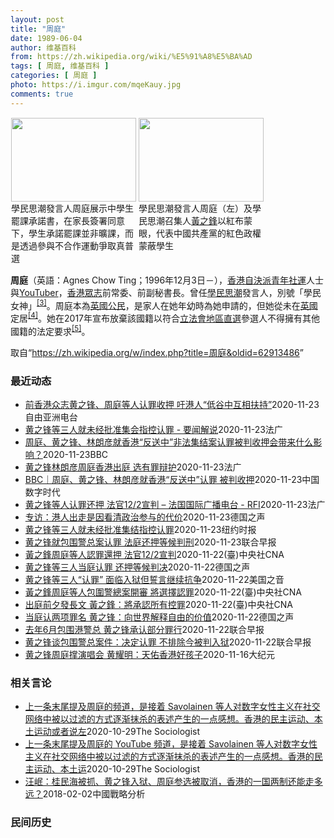 ```yaml
---
layout: post
title: "周庭"
date: 1989-06-04
author: 维基百科
from: https://zh.wikipedia.org/wiki/%E5%91%A8%E5%BA%AD
tags: [ 周庭, 维基百科 ]
categories: [ 周庭 ]
photo: https://i.imgur.com/mqeKauy.jpg
comments: true
---
```

<div class="mw-parser-output">
<style data-mw-deduplicate="TemplateStyles:r61200722/mw-parser-output/.tmulti">.mw-parser-output .tmulti .thumbinner{display:flex;flex-direction:column}.mw-parser-output .tmulti .trow{display:flex;flex-direction:row;clear:left;flex-wrap:wrap;width:100%;box-sizing:border-box}.mw-parser-output .tmulti .tsingle{margin:1px;float:left}.mw-parser-output .tmulti .theader{clear:both;font-weight:bold;text-align:center;align-self:center;background-color:transparent;width:100%}.mw-parser-output .tmulti .thumbcaption{text-align:left;background-color:transparent}.mw-parser-output .tmulti .text-align-left{text-align:left}.mw-parser-output .tmulti .text-align-right{text-align:right}.mw-parser-output .tmulti .text-align-center{text-align:center}@media all and (max-width:720px){.mw-parser-output .tmulti .thumbinner{width:100%!important;box-sizing:border-box;max-width:none!important;align-items:center}.mw-parser-output .tmulti .trow{justify-content:center}.mw-parser-output .tmulti .tsingle{float:none!important;max-width:100%!important;box-sizing:border-box;text-align:center}.mw-parser-output .tmulti .thumbcaption{text-align:center}}</style><div class="thumb tmulti tright"><div class="thumbinner" style="width:408px;max-width:408px"><div class="trow"><div class="tsingle" style="width:202px;max-width:202px"><div class="thumbimage"><a href="/wiki/File:%E9%A6%99%E6%B8%AF%E5%AD%B8%E6%B0%91%E6%80%9D%E6%BD%AE%E5%AE%A3%E4%BD%88926%E4%B8%AD%E5%AD%B8%E7%94%9F%E7%BD%B7%E8%AA%B2%E5%AE%89%E6%8E%92_(2).jpg" class="image"><img alt="" src="//upload.wikimedia.org/wikipedia/commons/thumb/f/f4/%E9%A6%99%E6%B8%AF%E5%AD%B8%E6%B0%91%E6%80%9D%E6%BD%AE%E5%AE%A3%E4%BD%88926%E4%B8%AD%E5%AD%B8%E7%94%9F%E7%BD%B7%E8%AA%B2%E5%AE%89%E6%8E%92_%282%29.jpg/200px-%E9%A6%99%E6%B8%AF%E5%AD%B8%E6%B0%91%E6%80%9D%E6%BD%AE%E5%AE%A3%E4%BD%88926%E4%B8%AD%E5%AD%B8%E7%94%9F%E7%BD%B7%E8%AA%B2%E5%AE%89%E6%8E%92_%282%29.jpg" decoding="async" width="200" height="134" srcset="//upload.wikimedia.org/wikipedia/commons/thumb/f/f4/%E9%A6%99%E6%B8%AF%E5%AD%B8%E6%B0%91%E6%80%9D%E6%BD%AE%E5%AE%A3%E4%BD%88926%E4%B8%AD%E5%AD%B8%E7%94%9F%E7%BD%B7%E8%AA%B2%E5%AE%89%E6%8E%92_%282%29.jpg/300px-%E9%A6%99%E6%B8%AF%E5%AD%B8%E6%B0%91%E6%80%9D%E6%BD%AE%E5%AE%A3%E4%BD%88926%E4%B8%AD%E5%AD%B8%E7%94%9F%E7%BD%B7%E8%AA%B2%E5%AE%89%E6%8E%92_%282%29.jpg 1.5x, //upload.wikimedia.org/wikipedia/commons/thumb/f/f4/%E9%A6%99%E6%B8%AF%E5%AD%B8%E6%B0%91%E6%80%9D%E6%BD%AE%E5%AE%A3%E4%BD%88926%E4%B8%AD%E5%AD%B8%E7%94%9F%E7%BD%B7%E8%AA%B2%E5%AE%89%E6%8E%92_%282%29.jpg/400px-%E9%A6%99%E6%B8%AF%E5%AD%B8%E6%B0%91%E6%80%9D%E6%BD%AE%E5%AE%A3%E4%BD%88926%E4%B8%AD%E5%AD%B8%E7%94%9F%E7%BD%B7%E8%AA%B2%E5%AE%89%E6%8E%92_%282%29.jpg 2x" data-file-width="1024" data-file-height="685"></a></div><div class="thumbcaption">學民思潮發言人周庭展示中學生罷課承諾書，在家長簽署同意下，學生承諾罷課並非曠課，而是透過參與不合作運動爭取真普選</div></div><div class="tsingle" style="width:202px;max-width:202px"><div class="thumbimage"><a href="/wiki/File:%E9%A6%99%E6%B8%AF%E5%AD%B8%E6%B0%91%E6%80%9D%E6%BD%AE%E5%AE%A3%E4%BD%88926%E4%B8%AD%E5%AD%B8%E7%94%9F%E7%BD%B7%E8%AA%B2%E5%AE%89%E6%8E%92_(6).jpg" class="image"><img alt="" src="//upload.wikimedia.org/wikipedia/commons/thumb/a/ab/%E9%A6%99%E6%B8%AF%E5%AD%B8%E6%B0%91%E6%80%9D%E6%BD%AE%E5%AE%A3%E4%BD%88926%E4%B8%AD%E5%AD%B8%E7%94%9F%E7%BD%B7%E8%AA%B2%E5%AE%89%E6%8E%92_%286%29.jpg/200px-%E9%A6%99%E6%B8%AF%E5%AD%B8%E6%B0%91%E6%80%9D%E6%BD%AE%E5%AE%A3%E4%BD%88926%E4%B8%AD%E5%AD%B8%E7%94%9F%E7%BD%B7%E8%AA%B2%E5%AE%89%E6%8E%92_%286%29.jpg" decoding="async" width="200" height="134" srcset="//upload.wikimedia.org/wikipedia/commons/thumb/a/ab/%E9%A6%99%E6%B8%AF%E5%AD%B8%E6%B0%91%E6%80%9D%E6%BD%AE%E5%AE%A3%E4%BD%88926%E4%B8%AD%E5%AD%B8%E7%94%9F%E7%BD%B7%E8%AA%B2%E5%AE%89%E6%8E%92_%286%29.jpg/300px-%E9%A6%99%E6%B8%AF%E5%AD%B8%E6%B0%91%E6%80%9D%E6%BD%AE%E5%AE%A3%E4%BD%88926%E4%B8%AD%E5%AD%B8%E7%94%9F%E7%BD%B7%E8%AA%B2%E5%AE%89%E6%8E%92_%286%29.jpg 1.5x, //upload.wikimedia.org/wikipedia/commons/thumb/a/ab/%E9%A6%99%E6%B8%AF%E5%AD%B8%E6%B0%91%E6%80%9D%E6%BD%AE%E5%AE%A3%E4%BD%88926%E4%B8%AD%E5%AD%B8%E7%94%9F%E7%BD%B7%E8%AA%B2%E5%AE%89%E6%8E%92_%286%29.jpg/400px-%E9%A6%99%E6%B8%AF%E5%AD%B8%E6%B0%91%E6%80%9D%E6%BD%AE%E5%AE%A3%E4%BD%88926%E4%B8%AD%E5%AD%B8%E7%94%9F%E7%BD%B7%E8%AA%B2%E5%AE%89%E6%8E%92_%286%29.jpg 2x" data-file-width="1936" data-file-height="1296"></a></div><div class="thumbcaption">學民思潮發言人周庭（左）及學民思潮召集人<a href="/wiki/%E9%BB%83%E4%B9%8B%E9%8B%92" title="黃之鋒">黃之鋒</a>以紅布蒙眼，代表中國共產黨的紅色政權蒙蔽學生</div></div></div></div></div>
<p><b>周庭</b>（英語：<span lang="en">Agnes Chow Ting</span>；1996年12月3日<span class="useeditintro" title="Template:BLP editintro">－</span>），<a href="/wiki/%E9%A6%99%E6%B8%AF" title="香港">香港</a><a href="/wiki/%E8%87%AA%E6%B1%BA%E6%B4%BE" title="自決派">自決派</a><a href="/wiki/%E7%A4%BE%E6%9C%83%E9%81%8B%E5%8B%95" title="社會運動">青年社運</a>人士與<a href="/wiki/YouTuber" title="YouTuber">YouTuber</a>，<a href="/wiki/%E9%A6%99%E6%B8%AF%E7%9C%BE%E5%BF%97" title="香港眾志">香港眾志</a>前常委、前副秘書長。曾任<a href="/wiki/%E5%AD%B8%E6%B0%91%E6%80%9D%E6%BD%AE" title="學民思潮">學民思潮</a>發言人，別號「學民女神」<sup id="cite_ref-3" class="reference"><a href="#cite_note-3">[3]</a></sup>。周庭本為<a href="/wiki/%E8%8B%B1%E5%9C%8B%E5%9C%8B%E7%B1%8D" class="mw-redirect" title="英國國籍">英國公民</a>，是家人在她年幼時為她申請的，但她從未在<a href="/wiki/%E8%8B%B1%E5%9C%8B" class="mw-redirect" title="英國">英國</a>定居<sup id="cite_ref-4" class="reference"><a href="#cite_note-4">[4]</a></sup>。她在2017年宣布放棄該國籍以符合<a href="/wiki/%E9%A6%99%E6%B8%AF%E7%AB%8B%E6%B3%95%E6%9C%83" title="香港立法會">立法會</a><a href="/wiki/%E5%9C%B0%E5%8D%80%E7%9B%B4%E9%81%B8" title="地區直選">地區直選</a>參選人不得擁有其他國籍的法定要求<sup id="cite_ref-5" class="reference"><a href="#cite_note-5">[5]</a></sup>。
</p>
</div><noscript><img src="//zh.wikipedia.org/wiki/Special:CentralAutoLogin/start?type=1x1" alt="" title="" width="1" height="1" style="border: none; position: absolute;"></noscript>
<div class="printfooter">取自“<a dir="ltr" href="https://zh.wikipedia.org/w/index.php?title=周庭&amp;oldid=62913486">https://zh.wikipedia.org/w/index.php?title=周庭&amp;oldid=62913486</a>”</div><div id="recent-news"><h3>最近动态</h3><ul><li><a href="https://nodebe4.github.io/waimei/2020-11-23/%E5%89%8D%E9%A6%99%E6%B8%AF%E4%BC%97%E5%BF%97%E9%BB%84%E4%B9%8B%E9%94%8B-%E5%91%A8%E5%BA%AD%E7%AD%89%E4%BA%BA%E8%AE%A4%E7%BD%AA%E6%94%B6%E6%8A%BC-%E5%90%81%E6%B8%AF%E4%BA%BA-%E4%BD%8E%E8%B0%B7%E4%B8%AD%E4%BA%92%E7%9B%B8%E6%89%B6%E6%8C%81" title="前香港众志黄之锋、周庭等人认罪收押 吁港人“低谷中互相扶持”—— &nbsp; 前香港众志秘书长黄之锋、前成员周庭和前主席林朗彦，在去年反送中运动期间，包围香港警察总部，被控以煽惑非法集结等罪名。3人周一...">前香港众志黄之锋、周庭等人认罪收押    吁港人“低谷中互相扶持”</a><time>2020-11-23</time><a class="tag">自由亚洲电台</a></li>
<li><a href="https://nodebe4.github.io/waimei/2020-11-23/%E9%BB%84%E4%B9%8B%E9%94%8B%E7%AD%89%E4%B8%89%E4%BA%BA%E5%B0%B1%E6%9C%AA%E7%BB%8F%E6%89%B9%E5%87%86%E9%9B%86%E4%BC%9A%E6%8C%87%E6%8E%A7%E8%AE%A4%E7%BD%AA-%E8%A6%81%E9%97%BB%E8%A7%A3%E8%AF%B4" title="黄之锋等三人就未经批准集会指控认罪 - 要闻解说—— 23/11/2020 - 14:50 周一，各方目光聚焦香港，著名的香港民主运动人士黄之锋、周庭与林朗彦周一在法庭聆讯承认有关非法集会相关指...">黄之锋等三人就未经批准集会指控认罪 - 要闻解说</a><time>2020-11-23</time><a class="tag">法广</a></li>
<li><a href="https://nodebe4.github.io/waimei/2020-11-23/%E5%91%A8%E5%BA%AD-%E9%BB%84%E4%B9%8B%E9%94%8B-%E6%9E%97%E6%9C%97%E5%BD%A6%E5%B0%B1%E9%A6%99%E6%B8%AF-%E5%8F%8D%E9%80%81%E4%B8%AD-%E9%9D%9E%E6%B3%95%E9%9B%86%E7%BB%93%E6%A1%88%E8%AE%A4%E7%BD%AA%E8%A2%AB%E5%88%A4%E6%94%B6%E6%8A%BC%E4%BC%9A%E5%B8%A6%E6%9D%A5%E4%BB%80%E4%B9%88%E5%BD%B1%E5%93%8D" title="周庭、黄之锋、林朗彦就香港“反送中”非法集结案认罪被判收押会带来什么影响？—— 周庭、黄之锋、林朗彦就香港“反送中”非法集结案认罪被判收押会带来什么影响？ 2020年11月23日凌晨5点27分 ...">周庭、黄之锋、林朗彦就香港“反送中”非法集结案认罪被判收押会带来什么影响？</a><time>2020-11-23</time><a class="tag">BBC</a></li>
<li><a href="https://nodebe4.github.io/waimei/2020-11-23/%E9%BB%84%E4%B9%8B%E9%94%8B%E6%9E%97%E6%9C%97%E5%BD%A6%E5%91%A8%E5%BA%AD%E9%A6%99%E6%B8%AF%E5%87%BA%E5%BA%AD-%E9%80%89%E6%9C%89%E7%BD%AA%E8%BE%A9%E6%8A%A4" title="黄之锋林朗彦周庭香港出庭 选有罪辩护—— 23/11/2020 - 11:06 已解散的“香港众志”前骨干黄之锋、林朗彦和周庭涉嫌于去年6月发起包围警察总部，案件今早再度于西九龙裁判法院开庭。黄...">黄之锋林朗彦周庭香港出庭 选有罪辩护</a><time>2020-11-23</time><a class="tag">法广</a></li>
<li><a href="https://nodebe4.github.io/waimei/2020-11-23/BBC-%E5%91%A8%E5%BA%AD-%E9%BB%84%E4%B9%8B%E9%94%8B-%E6%9E%97%E6%9C%97%E5%BD%A6%E5%B0%B1%E9%A6%99%E6%B8%AF-%E5%8F%8D%E9%80%81%E4%B8%AD-%E8%AE%A4%E7%BD%AA-%E8%A2%AB%E5%88%A4%E6%94%B6%E6%8A%BC" title="BBC｜周庭、黄之锋、林朗彦就香港“反送中”认罪 被判收押—— 在港府持续打压香港异议人士的背景下，很多香港年轻人从示威现场进到监狱。为了捍卫香港的自由，他们每个人都做出无声却无悔的牺牲。有些人...">BBC｜周庭、黄之锋、林朗彦就香港“反送中”认罪  被判收押</a><time>2020-11-23</time><a class="tag">中国数字时代</a></li>
<li><a href="https://nodebe4.github.io/waimei/2020-11-23/%E9%BB%84%E4%B9%8B%E9%94%8B%E7%AD%89%E4%BA%BA%E8%AE%A4%E7%BD%AA%E8%BF%98%E6%8A%BC-%E6%B3%95%E5%AE%9812-2%E5%AE%A3%E5%88%A4-%E6%B3%95%E5%9B%BD%E5%9B%BD%E9%99%85%E5%B9%BF%E6%92%AD%E7%94%B5%E5%8F%B0-RFI" title="黄之锋等人认罪还押 法官12/2宣判 – 法国国际广播电台 - RFI—— 23/11/2020 - 08:05 （法新社香港23日电） 前香港众志秘书长黄之锋、前主席林朗彦和成员周庭今天在法庭...">黄之锋等人认罪还押  法官12/2宣判 – 法国国际广播电台 - RFI</a><time>2020-11-23</time><a class="tag">法广</a></li>
<li><a href="https://nodebe4.github.io/waimei/2020-11-23/%E4%B8%93%E8%AE%BF-%E6%B8%AF%E4%BA%BA%E5%87%BA%E8%B5%B0%E6%98%AF%E5%9B%A0%E7%9C%8B%E6%B8%85%E6%94%BF%E6%B2%BB%E5%8F%82%E4%B8%8E%E7%9A%84%E4%BB%A3%E4%BB%B7" title="专访：港人出走是因看清政治参与的代价—— William Yang2020-11-23T07:11:27.925Z 黄之锋、周庭与林朗彦三人23日在法庭上认罪，目前已遭还押并等待下周三的正式判刑...">专访：港人出走是因看清政治参与的代价</a><time>2020-11-23</time><a class="tag">德国之声</a></li>
<li><a href="https://nodebe4.github.io/waimei/2020-11-23/%E9%BB%84%E4%B9%8B%E9%94%8B%E7%AD%89%E4%B8%89%E4%BA%BA%E5%B0%B1%E6%9C%AA%E7%BB%8F%E6%89%B9%E5%87%86%E9%9B%86%E7%BB%93%E6%8C%87%E6%8E%A7%E8%AE%A4%E7%BD%AA" title="黄之锋等三人就未经批准集结指控认罪—— TIFFANY MAY,TIFFANY MAY2020-11-23 14:35:11 周一，亲民主活动人士黄之锋、林朗彦和周庭抵达法庭。 香港——周一，香...">黄之锋等三人就未经批准集结指控认罪</a><time>2020-11-23</time><a class="tag">纽约时报</a></li>
<li><a href="https://nodebe4.github.io/waimei/2020-11-23/%E9%BB%84%E4%B9%8B%E9%94%8B%E5%B0%B1%E5%8C%85%E5%9B%B4%E8%AD%A6%E6%80%BB%E6%A1%88%E8%AE%A4%E7%BD%AA-%E6%B3%95%E5%BA%AD%E8%BF%98%E6%8A%BC%E7%AD%89%E5%80%99%E5%88%A4%E5%88%91" title="黄之锋就包围警总案认罪 法庭还押等候判刑—— 前香港众志三名成员黄之锋、林朗彦及周庭在庭上就包围警察总部案件认罪后，今天（23日）被法院还押至下周三（12月2日），等待法官判刑。 据香港《明报》...">黄之锋就包围警总案认罪 法庭还押等候判刑</a><time>2020-11-23</time><a class="tag">联合早报</a></li>
<li><a href="https://nodebe4.github.io/waimei/2020-11-22/%E9%BB%83%E4%B9%8B%E9%8B%92%E5%91%A8%E5%BA%AD%E7%AD%89%E4%BA%BA%E8%AA%8D%E7%BD%AA%E9%82%84%E6%8A%BC-%E6%B3%95%E5%AE%9812-2%E5%AE%A3%E5%88%A4" title="黃之鋒周庭等人認罪還押 法官12/2宣判—— 已解散的「香港眾志」前骨幹黃之鋒（前右起）、林朗彥和周庭涉嫌於去年6月發起包圍警察總部，黃之鋒23日出庭前對媒體說，3人將承認所有控罪。（圖取自香港...">黃之鋒周庭等人認罪還押 法官12/2宣判</a><time>2020-11-22</time><a class="tag">(臺)中央社CNA</a></li>
<li><a href="https://nodebe4.github.io/waimei/2020-11-22/%E9%BB%84%E4%B9%8B%E9%94%8B%E7%AD%89%E4%B8%89%E4%BA%BA%E5%BD%93%E5%BA%AD%E8%AE%A4%E7%BD%AA-%E8%BF%98%E6%8A%BC%E7%AD%89%E5%80%99%E5%88%A4%E5%86%B3" title="黄之锋等三人当庭认罪 还押等候判决—— William Yang2020-11-23T05:44:39.625Z 黄之锋、周庭与林朗彦三人23日当庭承认煽惑及组织未经批准集结等罪名，法庭也立即裁...">黄之锋等三人当庭认罪 还押等候判决</a><time>2020-11-22</time><a class="tag">德国之声</a></li>
<li><a href="https://nodebe4.github.io/waimei/2020-11-22/%E9%BB%84%E4%B9%8B%E9%94%8B%E7%AD%89%E4%B8%89%E4%BA%BA-%E8%AE%A4%E7%BD%AA-%E9%9D%A2%E4%B8%B4%E5%85%A5%E7%8B%B1%E4%BD%86%E8%AA%93%E8%A8%80%E7%BB%A7%E7%BB%AD%E6%8A%97%E4%BA%89" title="黄之锋等三人“认罪” 面临入狱但誓言继续抗争—— Mon, 23 Nov 2020 04:51:07 GMT （自右至左）前香港众志秘书长黄之锋、主席林朗彦及成员周庭2020年11月23日到达西...">黄之锋等三人“认罪” 面临入狱但誓言继续抗争</a><time>2020-11-22</time><a class="tag">美国之音</a></li>
<li><a href="https://nodebe4.github.io/waimei/2020-11-22/%E9%BB%83%E4%B9%8B%E9%8B%92%E5%91%A8%E5%BA%AD%E7%AD%89%E4%BA%BA%E5%8C%85%E5%9C%8D%E8%AD%A6%E7%B8%BD%E6%A1%88%E9%96%8B%E5%AF%A9-%E5%B0%87%E9%81%B8%E6%93%87%E8%AA%8D%E7%BD%AA" title="黃之鋒周庭等人包圍警總案開審 將選擇認罪—— 已解散的「香港眾志」前骨幹黃之鋒（前右起）、林朗彥和周庭涉嫌於去年6月發起包圍警察總部，黃之鋒23日出庭前對媒體說，3人將承認所有控罪。（圖取自香港...">黃之鋒周庭等人包圍警總案開審 將選擇認罪</a><time>2020-11-22</time><a class="tag">(臺)中央社CNA</a></li>
<li><a href="https://nodebe4.github.io/waimei/2020-11-22/%E5%87%BA%E5%BA%AD%E5%89%8D%E5%A4%95%E7%99%BC%E9%95%B7%E6%96%87-%E9%BB%83%E4%B9%8B%E9%8B%92-%E5%B0%87%E6%89%BF%E8%AA%8D%E6%89%80%E6%9C%89%E6%8E%A7%E7%BD%AA" title="出庭前夕發長文 黃之鋒：將承認所有控罪—— 前香港眾志秘書長黃之鋒（圖）、前副秘書長周庭及前主席林朗彥23日出庭。黃之鋒22日發文說，3人決定承認所有控罪。（中央社檔案照片） （中央社台北23日...">出庭前夕發長文 黃之鋒：將承認所有控罪</a><time>2020-11-22</time><a class="tag">(臺)中央社CNA</a></li>
<li><a href="https://nodebe4.github.io/waimei/2020-11-22/%E5%BD%93%E5%BA%AD%E8%AE%A4%E4%B8%A4%E9%A1%B9%E7%BD%AA%E5%90%8D-%E9%BB%84%E4%B9%8B%E9%94%8B-%E5%90%91%E4%B8%96%E7%95%8C%E8%A7%A3%E9%87%8A%E8%87%AA%E7%94%B1%E7%9A%84%E4%BB%B7%E5%80%BC" title="当庭认两项罪名 黄之锋：向世界解释自由的价值—— William Yang2020-11-23T03:30:06.685Z 黄之锋、周庭与林朗彦三人23日当庭承认煽惑及组织未经批准集结等罪名，法...">当庭认两项罪名 黄之锋：向世界解释自由的价值</a><time>2020-11-22</time><a class="tag">德国之声</a></li>
<li><a href="https://nodebe4.github.io/waimei/2020-11-22/%E5%8E%BB%E5%B9%B46%E6%9C%88%E5%8C%85%E5%9B%B4%E6%B8%AF%E8%AD%A6%E6%80%BB-%E9%BB%84%E4%B9%8B%E9%94%8B%E6%89%BF%E8%AE%A4%E9%83%A8%E5%88%86%E7%BD%AA%E8%A1%8C" title="去年6月包围港警总 黄之锋承认部分罪行—— 已解散的香港众志前秘书长黄之锋、前成员周庭及前主席林朗彦，于去年6月21日号召群众包围警察总部。案件今日（23日）开审后，周庭和林朗彦承认所有控罪，黄...">去年6月包围港警总 黄之锋承认部分罪行</a><time>2020-11-22</time><a class="tag">联合早报</a></li>
<li><a href="https://nodebe4.github.io/waimei/2020-11-22/%E9%BB%84%E4%B9%8B%E9%94%8B%E8%B0%88%E5%8C%85%E5%9B%B4%E8%AD%A6%E6%80%BB%E6%A1%88%E4%BB%B6-%E5%86%B3%E5%AE%9A%E8%AE%A4%E7%BD%AA-%E4%B8%8D%E6%8E%92%E9%99%A4%E4%BB%8A%E8%A2%AB%E5%88%A4%E5%85%A5%E7%8B%B1" title="黄之锋谈包围警总案件：决定认罪 不排除今被判入狱—— 前香港众志秘书长黄之锋在谈到去年6月涉嫌包围警察总部案件时说，在检视控方证供并征询律师意见后，他与另外两名前香港众志成员周庭和林朗彦决定承认...">黄之锋谈包围警总案件：决定认罪 不排除今被判入狱</a><time>2020-11-22</time><a class="tag">联合早报</a></li>
<li><a href="https://nodebe4.github.io/waimei/2020-11-16/%E9%BB%84%E4%B9%8B%E9%94%8B%E5%91%A8%E5%BA%AD%E6%92%91%E6%BC%94%E5%94%B1%E4%BC%9A-%E9%BB%84%E8%80%80%E6%98%8E-%E5%A4%A9%E4%BD%91%E9%A6%99%E6%B8%AF%E5%A5%BD%E5%AD%A9%E5%AD%90" title="黄之锋周庭撑演唱会 黄耀明：天佑香港好孩子—— 【大纪元2020年11月17日讯】（大纪元记者佟亦加综合报导）由黄耀明和刘以达组成的“达明一派”，15日晚在香港湾仔新伊馆举行的“REPLAY ”...">黄之锋周庭撑演唱会 黄耀明：天佑香港好孩子</a><time>2020-11-16</time><a class="tag">大纪元</a></li>
</ul></div><div id="open-opinion"><h3>相关言论</h3><ul><li><a href="https://nodebe4.github.io/opinion/2020-10-29/%E4%B8%8A%E4%B8%80%E6%9D%A1%E6%9C%AB%E5%B0%BE%E6%8F%90%E5%8F%8A%E5%91%A8%E5%BA%AD%E7%9A%84%E9%A2%91%E9%81%93-%E6%98%AF%E6%8E%A5%E7%9D%80-Savolainen-%E7%AD%89%E4%BA%BA%E5%AF%B9%E6%95%B0%E5%AD%97%E5%A5%B3%E6%80%A7%E4%B8%BB%E4%B9%89%E5%9C%A8%E7%A4%BE%E4%BA%A4%E7%BD%91%E7%BB%9C%E4%B8%AD%E8%A2%AB%E4%BB%A5%E8%BF%87%E6%BB%A4%E7%9A%84%E6%96%B9%E5%BC%8F/" title="The Sociologist">上一条末尾提及周庭的频道，是接着 Savolainen 等人对数字女性主义在社交网络中被以过滤的方式逐渐抹杀的表述产生的一点感想。香港的民主运动、本土运动或者说左</a><time>2020-10-29</time><a class="tag">The Sociologist</a></li>
<li><a href="https://nodebe4.github.io/opinion/2020-10-29/%E4%B8%8A%E4%B8%80%E6%9D%A1%E6%9C%AB%E5%B0%BE%E6%8F%90%E5%8F%8A%E5%91%A8%E5%BA%AD%E7%9A%84-YouTube-%E9%A2%91%E9%81%93-%E6%98%AF%E6%8E%A5%E7%9D%80-Savolainen-%E7%AD%89%E4%BA%BA%E5%AF%B9%E6%95%B0%E5%AD%97%E5%A5%B3%E6%80%A7%E4%B8%BB%E4%B9%89%E5%9C%A8%E7%A4%BE%E4%BA%A4%E7%BD%91/" title="The Sociologist">上一条末尾提及周庭的 YouTube 频道，是接着 Savolainen 等人对数字女性主义在社交网络中被以过滤的方式逐渐抹杀的表述产生的一点感想。香港的民主运动、本土运</a><time>2020-10-29</time><a class="tag">The Sociologist</a></li>
<li><a href="https://nodebe4.github.io/opinion/2018-02-02/%E6%B1%AA%E5%B2%B7-%E6%A1%82%E6%B0%91%E6%B5%B7%E8%A2%AB%E6%8A%93-%E9%BB%84%E4%B9%8B%E9%94%8B%E5%85%A5%E7%8B%B1-%E5%91%A8%E5%BA%AD%E5%8F%82%E9%80%89%E8%A2%AB%E5%8F%96%E6%B6%88-%E9%A6%99%E6%B8%AF%E7%9A%84%E4%B8%80%E5%9B%BD%E4%B8%A4%E5%88%B6%E8%BF%98%E8%83%BD%E8%B5%B0%E5%A4%9A%E8%BF%9C/" title="汪岷">汪岷：桂民海被抓、黄之锋入狱、周庭参选被取消，香港的一国两制还能走多远？</a><time>2018-02-02</time><a class="tag">中國戰略分析</a></li>
</ul></div><div id="mjls-record"><h3>民间历史</h3><ul></ul></div>